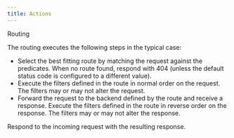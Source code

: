 ```yaml
---
title: Actions
---
```


Routing

The routing executes the following steps in the typical case:

- Select the best fitting route by matching the request against the predicates. When no route found, respond with 404 (unless the default status code is configured to a different value).
- Execute the filters defined in the route in normal order on the request. The filters may or may not alter the request.
- Forward the request to the backend defined by the route and receive a response.
Execute the filters defined in the route in reverse order on the response. The filters may or may not alter the response.

Respond to the incoming request with the resulting response.

